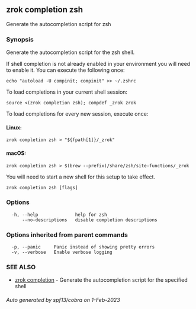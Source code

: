 ## zrok completion zsh

Generate the autocompletion script for zsh

### Synopsis

Generate the autocompletion script for the zsh shell.

If shell completion is not already enabled in your environment you will need
to enable it.  You can execute the following once:

	echo "autoload -U compinit; compinit" >> ~/.zshrc

To load completions in your current shell session:

	source <(zrok completion zsh); compdef _zrok zrok

To load completions for every new session, execute once:

#### Linux:

	zrok completion zsh > "${fpath[1]}/_zrok"

#### macOS:

	zrok completion zsh > $(brew --prefix)/share/zsh/site-functions/_zrok

You will need to start a new shell for this setup to take effect.


```
zrok completion zsh [flags]
```

### Options

```
  -h, --help              help for zsh
      --no-descriptions   disable completion descriptions
```

### Options inherited from parent commands

```
  -p, --panic     Panic instead of showing pretty errors
  -v, --verbose   Enable verbose logging
```

### SEE ALSO

* [zrok completion](zrok_completion.md)	 - Generate the autocompletion script for the specified shell

###### Auto generated by spf13/cobra on 1-Feb-2023
